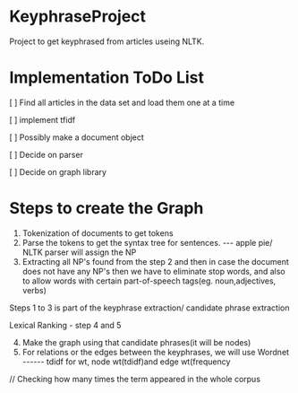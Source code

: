 KeyphraseProject
================

Project to get keyphrased from articles useing NLTK.


Implementation ToDo List
================

 [ ] Find all articles in the data set and load them one at a time 
 
 [ ] implement tfidf
 
 [ ] Possibly make a document object
 
 [ ] Decide on parser
 
 [ ] Decide on graph library



Steps to create the Graph
================
1.  Tokenization of documents to get tokens
2.  Parse the tokens to get the syntax tree for sentences.   --- apple pie/ NLTK parser will assign the NP 
3.  Extracting all NP's found from the step 2 and then in case the document does not have any NP's then we have to eliminate stop words,  and also to allow words with certain part-of-speech tags(eg. noun,adjectives, verbs)

Steps 1 to 3 is part of the keyphrase extraction/ candidate phrase extraction

Lexical Ranking - step 4 and 5

4.  Make the graph using that candidate phrases(it will be nodes)
5.  For relations or the edges between the keyphrases, we will use Wordnet  ------  tdidf for wt, node wt(tdidf)and edge wt(frequency 

// Checking how many times the term appeared in the whole corpus
